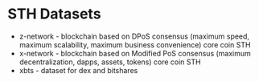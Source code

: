 # STH Datasets

- z-network - blockchain based on DPoS consensus (maximum speed, maximum scalability, maximum business convenience) core coin STH
- x-network - blockchain based on Modified PoS consensus (maximum decentralization, dapps, assets, tokens) core coin STH
- xbts - dataset for dex and bitshares

